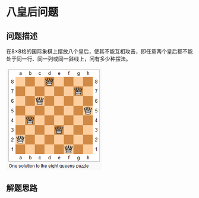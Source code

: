 # 八皇后问题

## 问题描述

在8×8格的国际象棋上摆放八个皇后，使其不能互相攻击，即任意两个皇后都不能处于同一行、同一列或同一斜线上，问有多少种摆法。

![img](assets/8-queens.png)

## 解题思路

```java

```

